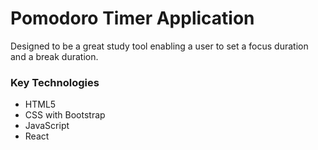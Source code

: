 # Pomodoro Timer Application

Designed to be a great study tool enabling a user to set a focus duration and a break duration.

### Key Technologies  
* HTML5
* CSS with Bootstrap
* JavaScript
* React
